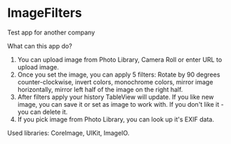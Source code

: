# ImageFilters
Test app for another company

What can this app do?

1. You can upload image from Photo Library, Camera Roll or enter URL to upload image.
2. Once you set the image, you can apply 5 filters: Rotate by 90 degrees counter-clockwise, invert colors,
monochrome colors, mirror image horizontally, mirror left half of the image on the right half.
3. After filters apply your history TableView will update. If you like new image, you can save it or set 
as image to work with. If you don't like it - you can delete it.
4. If you pick image from Photo Library, you can look up it's EXIF data.

Used libraries:
CoreImage, UIKit, ImageIO.
